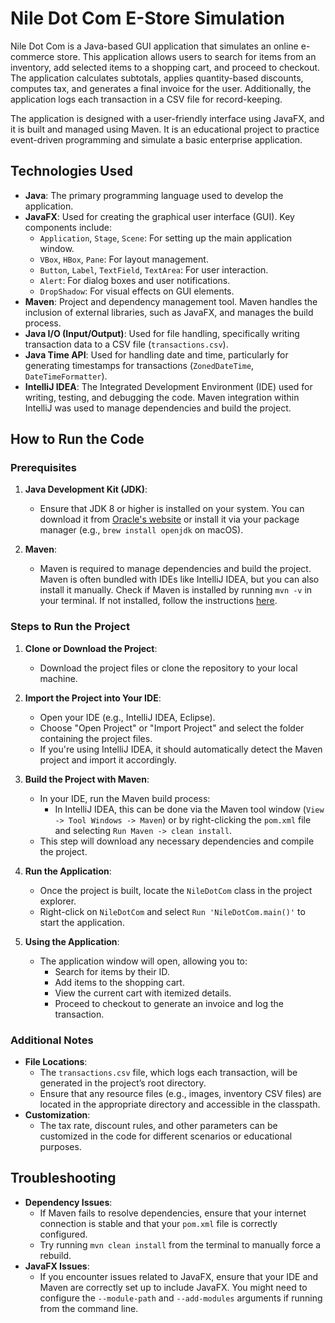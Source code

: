 # Nile Dot Com E-Store Simulation

Nile Dot Com is a Java-based GUI application that simulates an online e-commerce store. This application allows users to search for items from an inventory, add selected items to a shopping cart, and proceed to checkout. The application calculates subtotals, applies quantity-based discounts, computes tax, and generates a final invoice for the user. Additionally, the application logs each transaction in a CSV file for record-keeping.

The application is designed with a user-friendly interface using JavaFX, and it is built and managed using Maven. It is an educational project to practice event-driven programming and simulate a basic enterprise application.

## Technologies Used

- **Java**: The primary programming language used to develop the application.
- **JavaFX**: Used for creating the graphical user interface (GUI). Key components include:
  - `Application`, `Stage`, `Scene`: For setting up the main application window.
  - `VBox`, `HBox`, `Pane`: For layout management.
  - `Button`, `Label`, `TextField`, `TextArea`: For user interaction.
  - `Alert`: For dialog boxes and user notifications.
  - `DropShadow`: For visual effects on GUI elements.
- **Maven**: Project and dependency management tool. Maven handles the inclusion of external libraries, such as JavaFX, and manages the build process.
- **Java I/O (Input/Output)**: Used for file handling, specifically writing transaction data to a CSV file (`transactions.csv`).
- **Java Time API**: Used for handling date and time, particularly for generating timestamps for transactions (`ZonedDateTime`, `DateTimeFormatter`).
- **IntelliJ IDEA**: The Integrated Development Environment (IDE) used for writing, testing, and debugging the code. Maven integration within IntelliJ was used to manage dependencies and build the project.

## How to Run the Code

### Prerequisites

1. **Java Development Kit (JDK)**:
   - Ensure that JDK 8 or higher is installed on your system. You can download it from [Oracle's website](https://www.oracle.com/java/technologies/javase-downloads.html) or install it via your package manager (e.g., `brew install openjdk` on macOS).

2. **Maven**:
   - Maven is required to manage dependencies and build the project. Maven is often bundled with IDEs like IntelliJ IDEA, but you can also install it manually. Check if Maven is installed by running `mvn -v` in your terminal. If not installed, follow the instructions [here](https://maven.apache.org/install.html).

### Steps to Run the Project

1. **Clone or Download the Project**:
   - Download the project files or clone the repository to your local machine.

2. **Import the Project into Your IDE**:
   - Open your IDE (e.g., IntelliJ IDEA, Eclipse).
   - Choose "Open Project" or "Import Project" and select the folder containing the project files.
   - If you're using IntelliJ IDEA, it should automatically detect the Maven project and import it accordingly.

3. **Build the Project with Maven**:
   - In your IDE, run the Maven build process:
     - In IntelliJ IDEA, this can be done via the Maven tool window (`View -> Tool Windows -> Maven`) or by right-clicking the `pom.xml` file and selecting `Run Maven -> clean install`.
   - This step will download any necessary dependencies and compile the project.

4. **Run the Application**:
   - Once the project is built, locate the `NileDotCom` class in the project explorer.
   - Right-click on `NileDotCom` and select `Run 'NileDotCom.main()'` to start the application.

5. **Using the Application**:
   - The application window will open, allowing you to:
     - Search for items by their ID.
     - Add items to the shopping cart.
     - View the current cart with itemized details.
     - Proceed to checkout to generate an invoice and log the transaction.

### Additional Notes

- **File Locations**: 
  - The `transactions.csv` file, which logs each transaction, will be generated in the project’s root directory.
  - Ensure that any resource files (e.g., images, inventory CSV files) are located in the appropriate directory and accessible in the classpath.
- **Customization**:
  - The tax rate, discount rules, and other parameters can be customized in the code for different scenarios or educational purposes.

## Troubleshooting

- **Dependency Issues**:
  - If Maven fails to resolve dependencies, ensure that your internet connection is stable and that your `pom.xml` file is correctly configured.
  - Try running `mvn clean install` from the terminal to manually force a rebuild.
- **JavaFX Issues**:
  - If you encounter issues related to JavaFX, ensure that your IDE and Maven are correctly set up to include JavaFX. You might need to configure the `--module-path` and `--add-modules` arguments if running from the command line.


